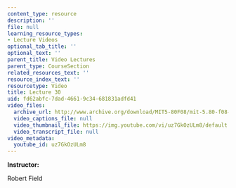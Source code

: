 ```yaml
---
content_type: resource
description: ''
file: null
learning_resource_types:
- Lecture Videos
optional_tab_title: ''
optional_text: ''
parent_title: Video Lectures
parent_type: CourseSection
related_resources_text: ''
resource_index_text: ''
resourcetype: Video
title: Lecture 30
uid: fd62abfc-7dad-4661-9c34-681831adfd41
video_files:
  archive_url: http://www.archive.org/download/MIT5-80F08/mit-5.80-f08-lec30_300k.mp4
  video_captions_file: null
  video_thumbnail_file: https://img.youtube.com/vi/uz7GkOzULm8/default.jpg
  video_transcript_file: null
video_metadata:
  youtube_id: uz7GkOzULm8
---
```


**Instructor:**

Robert Field